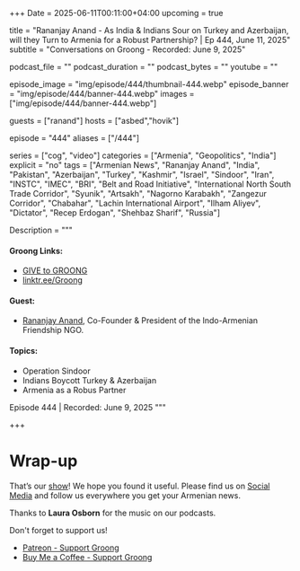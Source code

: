 +++
Date = 2025-06-11T00:11:00+04:00
upcoming = true

title = "Rananjay Anand - As India & Indians Sour on Turkey and Azerbaijan, will they Turn to Armenia for a Robust Partnership? | Ep 444, June 11, 2025"
subtitle = "Conversations on Groong - Recorded: June 9, 2025"

podcast_file     = ""
podcast_duration = ""
podcast_bytes    = ""
youtube = ""

episode_image = "img/episode/444/thumbnail-444.webp"
episode_banner = "img/episode/444/banner-444.webp"
images = ["img/episode/444/banner-444.webp"]

guests = ["ranand"]
hosts = ["asbed","hovik"]

episode = "444"
aliases = ["/444"]

series = ["cog", "video"]
categories = ["Armenia", "Geopolitics", "India"]
explicit = "no"
tags = ["Armenian News", "Rananjay Anand", "India", "Pakistan", "Azerbaijan", "Turkey", "Kashmir", "Israel", "Sindoor", "Iran", "INSTC", "IMEC", "BRI", "Belt and Road Initiative", "International North South Trade Corridor", "Syunik", "Artsakh", "Nagorno Karabakh", "Zangezur Corridor", "Chabahar", "Lachin International Airport", "Ilham Aliyev", "Dictator", "Recep Erdogan", "Shehbaz Sharif", "Russia"]

Description = """

#### Groong Links:
* [GIVE to GROONG](https://podcasts.groong.org/donate)
* [linktr.ee/Groong](https://linktr.ee/groong)

#### Guest:
* [Rananjay Anand](/guest/ranand), Co-Founder & President of the Indo-Armenian Friendship NGO.

#### Topics:
* Operation Sindoor
* Indians Boycott Turkey & Azerbaijan
* Armenia as a Robus Partner

Episode 444 | Recorded: June 9, 2025
"""

+++




# Wrap-up

That’s our [show](https://podcasts.groong.org/)! We hope you found it useful. Please find us on [Social Media](https://linktr.ee/groong) and follow us everywhere you get your Armenian news.

Thanks to **Laura Osborn** for the music on our podcasts.

Don't forget to support us!
* [Patreon - Support Groong](https://www.patreon.com/ann_groong)
* [Buy Me a Coffee - Support Groong](https://www.buymeacoffee.com/groong)

